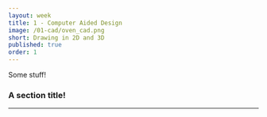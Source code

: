```yaml
---
layout: week
title: 1 - Computer Aided Design
image: /01-cad/oven_cad.png
short: Drawing in 2D and 3D
published: true
order: 1
---
```


Some stuff!

### A section title!
<hr class="title-underline">
